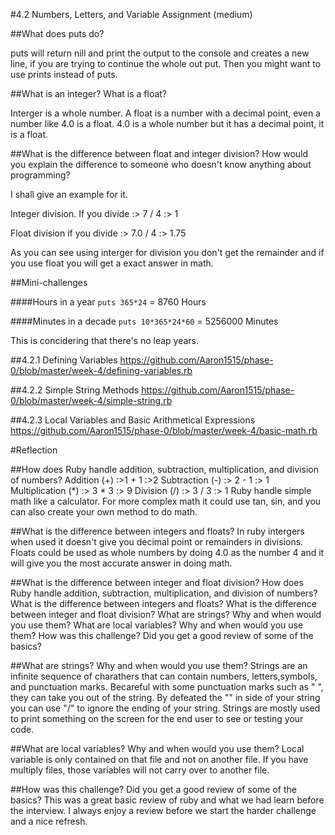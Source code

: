 #4.2 Numbers, Letters, and Variable Assignment (medium)


##What does puts do?

puts will return nill and print the output to the console and creates a new line, if you are trying to continue the whole out put.  Then you might want to use prints instead of puts.

##What is an integer? What is a float?

Interger is a whole number.  A float is a number with a decimal point, even a number like 4.0 is a float.  4.0 is a whole number but it has a decimal point, it is a float.

##What is the difference between float and integer division? How would you explain the difference to someone who doesn't know anything about programming?

I shall give an example for it.

Integer division.
If you divide :> 7 / 4        :> 1

Float division
if you divide :> 7.0 / 4      :> 1.75

As you can see using interger for division you don't get the remainder and if you use float you will get a exact answer in math.


##Mini-challenges

####Hours in a year
````puts 365*24```` = 8760 Hours

####Minutes in a decade
````puts 10*365*24*60```` = 5256000 Minutes

This is concidering that there's no leap years.

##4.2.1 Defining Variables
https://github.com/Aaron1515/phase-0/blob/master/week-4/defining-variables.rb

##4.2.2 Simple String Methods
https://github.com/Aaron1515/phase-0/blob/master/week-4/simple-string.rb

##4.2.3 Local Variables and Basic Arithmetical Expressions
https://github.com/Aaron1515/phase-0/blob/master/week-4/basic-math.rb

#Reflection

##How does Ruby handle addition, subtraction, multiplication, and division of numbers?
Addition (+)
:>1 + 1
:>2
Subtraction (-)
:> 2 - 1
:> 1
Multiplication (*)
:> 3 * 3
:> 9
Division (/)
:> 3 / 3
:> 1
Ruby handle simple math like a calculator.  For more complex math it could use tan, sin, and you can also create your own method to do math.

##What is the difference between integers and floats?
In ruby intergers when used it doesn't give you decimal point or remainders in divisions.  Floats could be used as whole numbers by doing 4.0 as the number 4 and it will give you the most accurate answer in doing math.

##What is the difference between integer and float division?
How does Ruby handle addition, subtraction, multiplication, and division of numbers?
What is the difference between integers and floats?
What is the difference between integer and float division?
What are strings? Why and when would you use them?
What are local variables? Why and when would you use them?
How was this challenge? Did you get a good review of some of the basics?

##What are strings? Why and when would you use them?
Strings are an infinite sequence of charathers that can contain numbers, letters,symbols, and punctuation marks.  Becareful with some punctuation marks such as " ", they can take you out of the string.  By defeated the "" in side of your string you can use "/" to ignore the ending of your string.
Strings are mostly used to print something on the screen for the end user to see or testing your code.


##What are local variables? Why and when would you use them?
Local variable is only contained on that file and not on another file.  If you have multiply files, those variables will not carry over to another file.

##How was this challenge? Did you get a good review of some of the basics?
This was a great basic review of ruby and what we had learn before the interview.  I always enjoy a review before we start the harder challenge and a nice refresh.
